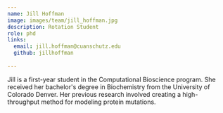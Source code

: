 ```yaml
---
name: Jill Hoffman
image: images/team/jill_hoffman.jpg
description: Rotation Student
role: phd
links:
  email: jill.hoffman@cuanschutz.edu
  github: jillhoffman
  
---
```


Jill is a first-year student in the Computational Bioscience program. She received her bachelor's degree in Biochemistry from the University of Colorado Denver. Her previous research involved creating a high-throughput method for modeling protein mutations. 
